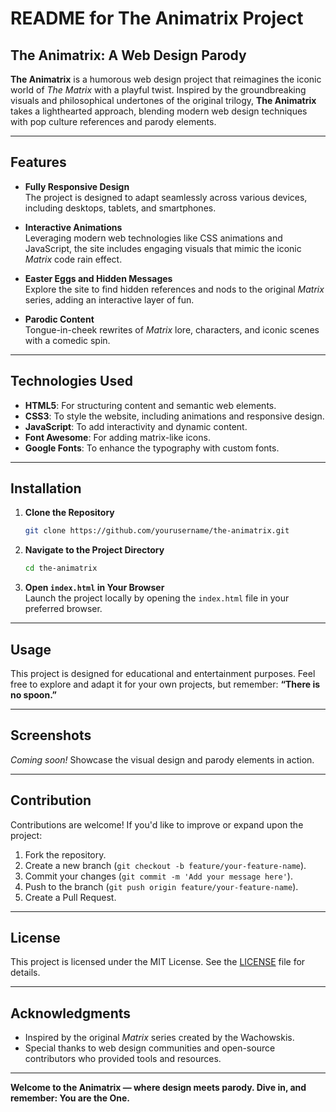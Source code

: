 # README for The Animatrix Project

## The Animatrix: A Web Design Parody

**The Animatrix** is a humorous web design project that reimagines the iconic world of *The Matrix* with a playful twist. Inspired by the groundbreaking visuals and philosophical undertones of the original trilogy, **The Animatrix** takes a lighthearted approach, blending modern web design techniques with pop culture references and parody elements.

---

## Features

- **Fully Responsive Design**  
  The project is designed to adapt seamlessly across various devices, including desktops, tablets, and smartphones.

- **Interactive Animations**  
  Leveraging modern web technologies like CSS animations and JavaScript, the site includes engaging visuals that mimic the iconic *Matrix* code rain effect.

- **Easter Eggs and Hidden Messages**  
  Explore the site to find hidden references and nods to the original *Matrix* series, adding an interactive layer of fun.

- **Parodic Content**  
  Tongue-in-cheek rewrites of *Matrix* lore, characters, and iconic scenes with a comedic spin.

---

## Technologies Used

- **HTML5**: For structuring content and semantic web elements.
- **CSS3**: To style the website, including animations and responsive design.
- **JavaScript**: To add interactivity and dynamic content.
- **Font Awesome**: For adding matrix-like icons.
- **Google Fonts**: To enhance the typography with custom fonts.
  
---

## Installation

1. **Clone the Repository**  
   ```bash
   git clone https://github.com/yourusername/the-animatrix.git
   ```
2. **Navigate to the Project Directory**  
   ```bash
   cd the-animatrix
   ```
3. **Open `index.html` in Your Browser**  
   Launch the project locally by opening the `index.html` file in your preferred browser.

---

## Usage

This project is designed for educational and entertainment purposes. Feel free to explore and adapt it for your own projects, but remember: **“There is no spoon.”**

---

## Screenshots

*Coming soon!* Showcase the visual design and parody elements in action.

---

## Contribution

Contributions are welcome! If you'd like to improve or expand upon the project:
1. Fork the repository.
2. Create a new branch (`git checkout -b feature/your-feature-name`).
3. Commit your changes (`git commit -m 'Add your message here'`).
4. Push to the branch (`git push origin feature/your-feature-name`).
5. Create a Pull Request.

---

## License

This project is licensed under the MIT License. See the [LICENSE](LICENSE) file for details.

---

## Acknowledgments

- Inspired by the original *Matrix* series created by the Wachowskis.
- Special thanks to web design communities and open-source contributors who provided tools and resources.

---

**Welcome to the Animatrix — where design meets parody. Dive in, and remember: You are the One.**
